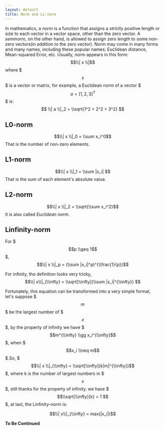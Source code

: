 ```yaml
---
layout: default
title: Norm and Li-norm
---
```

In mathematics, a *norm* is a function that assigns a strictly positive length or size to each vector in a vector space, other than the zero vector. A *seminorm*, on the other hand, is allowed to assign zero length to some non-zero vectors(in addition to the zero vector). Norm may come in many forms and many names, including these popular names: Euclidean distance, Mean-squared Error, etc. Usually, norm appears in this form:
$$\\| x \\|$$
where $$$x$$$ is a vector or matrix, for example, a Euclidean norm of a vector $$$a = [1, 2, 3]^T$$$ is:
$$ \\| a \\|_2 = \\sqrt{1^2 + 2^2 + 3^2} $$


## L0-norm

$$\\| x \\|_0 = \\sum x_i^0$$
That is the number of non-zero elements.

## L1-norm

$$\\| x \\|_1 = \\sum |x_i| $$
That is the sum of each element's absolute value.

## L2-norm

$$\\| x \\|_2 = \\sqrt{\\sum x_i^2}$$
It is also called *Euclidean norm*.

## Linfinity-norm

For $$$p \\geq 1$$$, 
$$\\| x \\|_p = (\\sum |x_i|^p)^{\\frac{1}{p}}$$

For infinity, the definition looks very tricky,
$$\\| x\\|_{\\infty} = \\sqrt[\\infty]{\\sum |x_i|^{\\infty}} $$

Fortunately, this equation can be transformed into a very simple format, let's suppose $$$m$$$ be the largest number of $$$x$$$, by the property of infinity we have $$$m^{\\infty} \\gg x_i^{\\infty}$$$, when $$$x_i \\neq m$$$.So, $$$\\| x \\|_{\\infty} = \\sqrt[\\infty]{k|m|^{\\infty}}$$$, where k is the number of largest numbers in $$$x$$$, still thanks for the property of infinity, we have $$$\\sqrt[\\infty]{k} = 1 $$$, at last, the Linfinity-norm is:

$$\\| x\\|_{\\infty} = max(|x_i|)$$


**To Be Continued**
